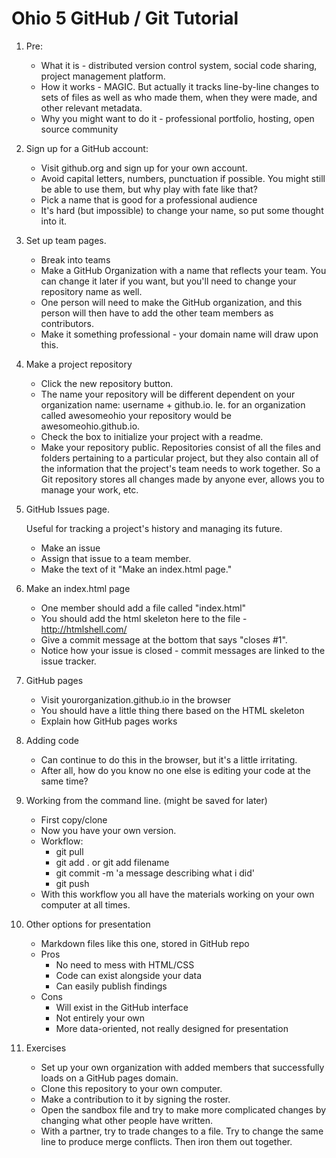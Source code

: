 # Ohio 5 GitHub / Git Tutorial

1. Pre:

	* What it is - distributed version control system, social code sharing, project management platform.
	* How it works - MAGIC. But actually it tracks line-by-line changes to sets of files as well as who made them, when they were made, and other relevant metadata.
	* Why you might want to do it - professional portfolio, hosting, open source community

2. Sign up for a GitHub account:

	* Visit github.org and sign up for your own account.
	* Avoid capital letters, numbers, punctuation if possible. You might still be able to use them, but why play with fate like that?
	* Pick a name that is good for a professional audience
	* It's hard (but impossible) to change your name, so put some thought into it.

3. Set up team pages.

	* Break into teams
	* Make a GitHub Organization with a name that reflects your team. You can change it later if you want, but you'll need to change your repository name as well.
	* One person will need to make the GitHub organization, and this person will then have to add the other team members as contributors.
	* Make it something professional - your domain name will draw upon this.

4. Make a project repository

	* Click the new repository button.
	* The name your repository will be different dependent on your organization name: username + github.io.
	Ie. for an organization called awesomeohio your repository would be awesomeohio.github.io. 
	* Check the box to initialize your project with a readme.
	* Make your repository public.
	Repositories consist of all the files and folders pertaining to a particular project, but they also contain all of the information that the project's team needs to work together. So a Git repository stores all changes made by anyone ever, allows you to manage your work, etc.

5. GitHub Issues page.

	Useful for tracking a project's history and managing its future.
	* Make an issue
	* Assign that issue to a team member.
	* Make the text of it "Make an index.html page."

6. Make an index.html page

	* One member should add a file called "index.html"
	* You should add the html skeleton here to the file - http://htmlshell.com/ 
	* Give a commit message at the bottom that says "closes #1".
	* Notice how your issue is closed - commit messages are linked to the issue tracker.

7. GitHub pages

	* Visit yourorganization.github.io in the browser
	* You should have a little thing there based on the HTML skeleton
	* Explain how GitHub pages works

8. Adding code
	* Can continue to do this in the browser, but it's a little irritating.
	* After all, how do you know no one else is editing your code at the same time?

9. Working from the command line. (might be saved for later)
	* First copy/clone
	* Now you have your own version.
	* Workflow:
		* git pull
		* git add . or git add filename
		* git commit -m 'a message describing what i did'
		* git push
	* With this workflow you all have the materials working on your own computer at all times.

10. Other options for presentation
	* Markdown files like this one, stored in GitHub repo
	* Pros
		* No need to mess with HTML/CSS
		* Code can exist alongside your data
		* Can easily publish findings
	* Cons
		* Will exist in the GitHub interface
		* Not entirely your own
		* More data-oriented, not really designed for presentation

11. Exercises
	* Set up your own organization with added members that successfully loads on a GitHub pages domain.
	* Clone this repository to your own computer.
	* Make a contribution to it by signing the roster.
	* Open the sandbox file and try to make more complicated changes by changing what other people have written.
	* With a partner, try to trade changes to a file. Try to change the same line to produce merge conflicts. Then iron them out together.